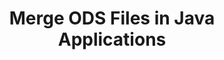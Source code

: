 ---
############################# Static ############################
layout: "autogen"
draft: false
path: "merger/java/ods/"
otherformats: PDF BMP CSV DOC DOCM DOCX DOT DOTM DOTX EPUB Excel HTML Image MHT MHTML ODP ODT OTP OTT PNG POTM POTX PPS PPSM PPSX PPT PPTM PPTX PS RTF TEX TIF TIFF TSV TXT VDX Visio VSDM VSDX VSSX VSSM VSTM VSTX VSX VTX Web Word Worksheet XLAM XLS XLSB XLSM XLSX XLT XLTM XLTX XPS

############################# Head ############################
head_title: "Merge ODS Files via Java & J2SE Documents Merger API"
head_description: "Merge multiple ODS files into a single file using Java documents merger API with all data, style and formatting as the source documents."

############################# Header ############################
title: "Merge ODS Files in Java Applications"
description: "Merge multiple ODS files into a single file using Java documents merger API. Merge selected pages or page ranges from various source documents into a single resultant document with all data, style and formatting as the source documents."

############################# SubMenu ############################
submenu:
    enable: true

############################# About ############################
about:
    enable: true
    title: "GroupDocs.Merger for Java API"
    content: |
        GroupDocs.Merger for Java library offers a simple solution to safely merge & split between a wide range of document formats including PDF, Microsoft Office (Word, Excel, PowerPoint, OneNote), OpenDocument, HTML, images and many others within .NET applications. By adding just a few lines of the code, perform several document operations such as move, remove, rotate, swap, extract or change the orientation of pages within the documents. The documents merging API also supports previewing document pages as an image to analyse the document structure, formatting and content on the page.
        
        GroupDocs.Merger APIs are well supported on all major operating systems and Java versions including J2SE 7.0 (1.7), J2SE 8.0 (1.8) and Java 10.

############################# Steps ############################
steps:
    enable: true
    title_left: "Merge Two or More ODS Files in Java"
    content_left: |
        [GroupDocs.Merger](https://products.groupdocs.com/merger/java/) makes it easy for Java developers to merge multiple ODS files by implementing a few easy steps.

        *   Create an instance of **Merger** class and load ODS file.
        *   Call **Join** method of **Merger** class instance and load another ODS file.
        *   Call **Save** method of **Merger** class instance to save the merged document.
        
    title_right: "System Requirements"
    content_right: |
        Before executing the code example below, please make sure that you have the following prerequisites installed on your system.

        *   Operating Systems: Microsoft Windows, Linux, MacOS
        *   Development Environments: NetBeans, IntelliJ IDEA, Eclipse
        *   Frameworks: Java 7 (1.7) and above
        *   Download the latest version of GroupDocs.Merger for Java from [Maven](https://repository.groupdocs.com/webapp/#/artifacts/browse/tree/General/repo/com/groupdocs/groupdocs-merger)
        
    code: |
        ```java
        // Merge ODS files using GroupDocs.Merger API
        // Instantiate Merger with input ODS document
        Merger merger = new Merger("input_1.ods"))
          {
            // Call Join method of Merger class instance and pass second source document path
            merger.Join("input_2.ods");
            
            // Call Save method of Merger class instance to save merged document
            merger.Save("merged-file.ods");
          }
        ```
        

demos:
    enable: true
        

about_formats:
    enable: true


more_formats:
    enable: true


back_to_top:
    enable: true
---